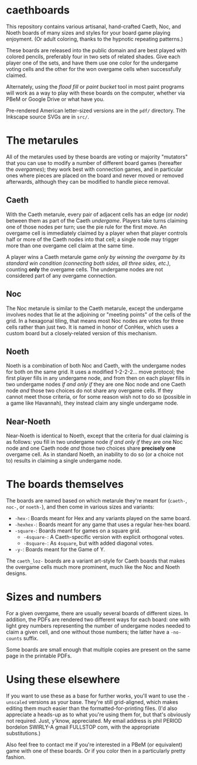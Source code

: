 # caethboards

This repository contains various artisanal, hand-crafted Caeth, Noc, and Noeth
boards of many sizes and styles for your board game playing enjoyment.  (Or
adult coloring, thanks to the hypnotic repeating patterns.)

These boards are released into the public domain and are best played with
colored pencils, preferably four in two sets of related shades.  Give each
player one of the sets, and have them use one color for the undergame voting
cells and the other for the won overgame cells when successfully claimed.

Alternately, using the _flood fill_ or _paint bucket_ tool in most paint
programs will work as a way to play with these boards on the computer, whether
via PBeM or Google Drive or what have you.

Pre-rendered American letter-sized versions are in the `pdf/` directory.  The
Inkscape source SVGs are in `src/`.

# The metarules

All of the metarules used by these boards are voting or majority "mutators"
that you can use to modify a number of different board games (hereafter the
*overgames*); they work best with connection games, and in particular ones
where pieces are placed on the board and never moved or removed afterwards,
although they can be modified to handle piece removal.

## Caeth

With the Caeth metarule, every pair of adjacent cells has an edge (or _node_)
between them as part of the Caeth *undergame*.  Players take turns claiming one
of those nodes per turn; use the pie rule for the first move.  An overgame cell
is immediately claimed by a player when that player controls half or more of
the Caeth nodes into that cell; a single node may trigger more than one
overgame cell claim at the same time.

A player wins a Caeth metarule game _only by winning the overgame by its
standard win condition (connecting both sides, all three sides, etc.)_,
counting **only** the overgame cells.  The undergame nodes are not considered
part of any overgame connection.

## Noc

The Noc metarule is similar to the Caeth metarule, except the undergame
involves nodes that lie at the adjoining or "meeting points" of the cells of
the grid.  In a hexagonal tiling, that means most Noc nodes are votes for three
cells rather than just two.  It is named in honor of ConHex, which uses a
custom board but a closely-related version of this mechanism.

## Noeth

Noeth is a combination of both Noc and Caeth, with the undergame nodes for both
on the same grid.  It uses a modified 1-2-2-2... move protocol; the first
player fills in any undergame node, and from then on each player fills in two
undergame nodes _if and only if_ they are one Noc node and one Caeth node *and*
those two choices do not share any overgame cells.  If they cannot meet those
criteria, or for some reason wish not to do so (possible in a game like
Havannah), they instead claim any single undergame node.

## Near-Noeth

Near-Noeth is identical to Noeth, except that the criteria for dual claiming is
as follows: you fill in two undergame node _if and only if_ they are one Noc
node and one Caeth node *and* those two choices share **precisely one**
overgame cell.  As in standard Noeth, an inability to do so (or a choice not
to) results in claiming a single undergame node.

# The boards themselves

The boards are named based on which metarule they're meant for (`caeth-`,
`noc-`, or `noeth-`), and then come in various sizes and variants:

* `-hex-`: Boards meant for Hex and any variants played on the same board.
* `-hexhex-`: Boards meant for any game that uses a regular hex-hex board.
* `-square-`: Boards meant for games on a square grid.
  * `-4square-`: A Caeth-specific version with explicit orthogonal votes.
  * `-8square-`: As `4square`, but with added diagonal votes.
* `-y-`: Boards meant for the Game of Y.

The `caeth_loz-` boards are a variant art-style for Caeth boards that makes the
overgame cells much more prominent, much like the Noc and Noeth designs.

# Sizes and numbers

For a given overgame, there are usually several boards of different sizes.  In
addition, the PDFs are rendered two different ways for each board: one with
light grey numbers representing the number of undergame nodes needed to claim a
given cell, and one without those numbers; the latter have a `-no-counts`
suffix.

Some boards are small enough that multiple copies are present on the same page
in the printable PDFs.

# Using these elsewhere

If you want to use these as a base for further works, you'll want to use the
`-unscaled` versions as your base.  They're still grid-aligned, which makes
editing them much easier than the formatted-for-printing files.  (I'd also
appreciate a heads-up as to what you're using them for, but that's obviously
not required.  Just, y'know, appreciated.  My email address is phil PERIOD
bordelon SWIRLY-A gmail FULLSTOP com, with the appropriate substitutions.)

Also feel free to contact me if you're interested in a PBeM (or equivalent)
game with one of these boards.  Or if you color then in a particularly pretty
fashion.
